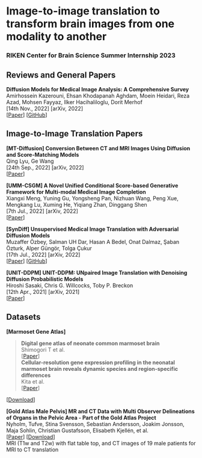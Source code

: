 # Image-to-image translation to transform brain images from one modality to another

### RIKEN Center for Brain Science Summer Internship 2023





## Reviews and General Papers

**Diffusion Models for Medical Image Analysis: A Comprehensive Survey**\
Amirhossein Kazerouni, Ehsan Khodapanah Aghdam, Moein Heidari, Reza Azad, Mohsen Fayyaz, Ilker Hacihaliloglu, Dorit Merhof\
[14th Nov., 2022] [arXiv, 2022]\
[[Paper](https://arxiv.org/abs/2211.07804)] [[GitHub](https://github.com/amirhossein-kz/Awesome-Diffusion-Models-in-Medical-Imaging#image-to-image-translation)]





## Image-to-Image Translation Papers

**[MT-Diffusion] Conversion Between CT and MRI Images Using Diffusion and Score-Matching Models**\
Qing Lyu, Ge Wang\
[24th Sep., 2022] [arXiv, 2022] \
[[Paper](https://arxiv.org/abs/2209.12104)]


**[UMM-CSGM] A Novel Unified Conditional Score-based Generative Framework for Multi-modal Medical Image Completion**\
Xiangxi Meng, Yuning Gu, Yongsheng Pan, Nizhuan Wang, Peng Xue, Mengkang Lu, Xuming He, Yiqiang Zhan, Dinggang Shen\
[7th Jul., 2022] [arXiv, 2022]\
[[Paper](https://arxiv.org/abs/2207.03430)]


**[SynDiff] Unsupervised Medical Image Translation with Adversarial Diffusion Models**\
Muzaffer Özbey, Salman UH Dar, Hasan A Bedel, Onat Dalmaz, Şaban Özturk, Alper Güngör, Tolga Çukur\
[17th Jul., 2022] [arXiv, 2022]\
[[Paper](https://arxiv.org/abs/2207.08208)] [[GitHub](https://github.com/icon-lab/SynDiff)]

**[UNIT-DDPM] UNIT-DDPM: UNpaired Image Translation with Denoising Diffusion Probabilistic Models**\
Hiroshi Sasaki, Chris G. Willcocks, Toby P. Breckon\
[12th Apr., 2021] [arXiv, 2021]\
[[Paper](https://arxiv.org/abs/2104.05358)]




## Datasets

**[Marmoset Gene Atlas]**
> **Digital gene atlas of neonate common marmoset brain**\
Shimogori T et al.\
[[Paper](https://pubmed.ncbi.nlm.nih.gov/29111135/)]\
> **Cellular-resolution gene expression profiling in the neonatal marmoset brain reveals dynamic species and region-specific differences**\
Kita et al.\
[[Paper](https://www.pnas.org/doi/10.1073/pnas.2020125118)]

[[Download](https://gene-atlas.brainminds.jp/)]


**[Gold Atlas Male Pelvis] MR and CT Data with Multi Observer Delineations of Organs in the Pelvic Area - Part of the Gold Atlas Project**\
Nyholm, Tufve, Stina Svensson, Sebastian Andersson, Joakim Jonsson, Maja Sohlin, Christian Gustafsson, Elisabeth Kjellén, et al.\
[[Paper](https://aapm.onlinelibrary.wiley.com/doi/full/10.1002/mp.12748)] [[Download](https://zenodo.org/record/583096#.ZBtiLxyZNH4)]\
MRI (T1w and T2w) with flat table top, and CT images of 19 male patients for MRI to CT translation

